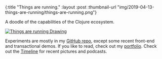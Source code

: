 {:title "Things are running."
 :layout :post
 :thumbnail-url "img/2019-04-13-things-are-running/things-are-running.png"}

A  doodle of the capabilities of the Clojure ecosystem.

[![Things are running Drawing](/img/2019-04-13-things-are-running/things-are-running-sm.png)](/img/2019-04-13-things-are-running/things-are-running.pdf)


Experiments are mostly in my [GitHub repo](https://github.com/harlanji/repositories), except some recent front-end and
transactional demos. If you like to read, check out my [portfolio](https://harlanji.com/portfolio).
Check out the [Timeline](/archives) for recent pictures and podcasts.
